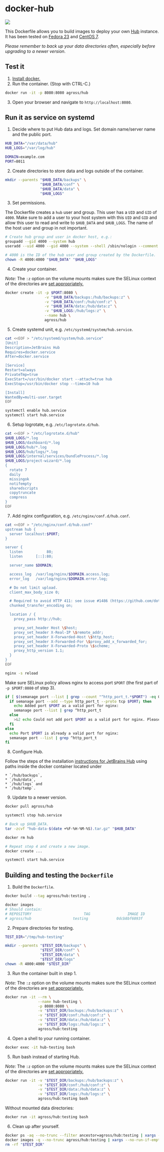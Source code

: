 # docker-hub

[![](https://imagelayers.io/badge/agross/hub:latest.svg)](https://imagelayers.io/?images=agross/hub:latest 'Get your own badge on imagelayers.io')

This Dockerfile allows you to build images to deploy your own [Hub](http://www.jetbrains.com/hub/) instance. It has been tested on [Fedora 23](https://getfedora.org/) and [CentOS 7](https://www.centos.org/).

*Please remember to back up your data directories often, especially before upgrading to a newer version.*

## Test it

1. [Install docker.](http://docs.docker.io/en/latest/installation/)
2. Run the container. (Stop with CTRL-C.)

  ```sh
  docker run -it -p 8080:8080 agross/hub
  ```

3. Open your browser and navigate to `http://localhost:8080`.

## Run it as service on systemd

1. Decide where to put Hub data and logs. Set domain name/server name and the public port.

  ```sh
  HUB_DATA="/var/data/hub"
  HUB_LOGS="/var/log/hub"

  DOMAIN=example.com
  PORT=8011
  ```

2. Create directories to store data and logs outside of the container.

  ```sh
  mkdir --parents "$HUB_DATA/backups" \
                  "$HUB_DATA/conf" \
                  "$HUB_DATA/data" \
                  "$HUB_LOGS"
  ```

3. Set permissions.

  The Dockerfile creates a `hub` user and group. This user has a `UID` and `GID` of `4000`. Make sure to add a user to your host system with this `UID` and `GID` and allow this user to read and write to `$HUB_DATA` and `$HUB_LOGS`. The name of the host user and group in not important.

  ```sh
  # Create hub group and user in docker host, e.g.:
  groupadd --gid 4000 --system hub
  useradd --uid 4000 --gid 4000 --system --shell /sbin/nologin --comment "JetBrains Hub" hub

  # 4000 is the ID of the hub user and group created by the Dockerfile.
  chown -R 4000:4000 "$HUB_DATA" "$HUB_LOGS"
  ```

4. Create your container.

  *Note:* The `:z` option on the volume mounts makes sure the SELinux context of the directories are [set appropriately.](http://www.projectatomic.io/blog/2015/06/using-volumes-with-docker-can-cause-problems-with-selinux/)

  ```sh
  docker create -it -p $PORT:8080 \
                    -v "$HUB_DATA/backups:/hub/backups:z" \
                    -v "$HUB_DATA/conf:/hub/conf:z" \
                    -v "$HUB_DATA/data:/hub/data:z" \
                    -v "$HUB_LOGS:/hub/logs:z" \
                    --name hub \
                    agross/hub
  ```

5. Create systemd unit, e.g. `/etc/systemd/system/hub.service`.

  ```sh
  cat <<EOF > "/etc/systemd/system/hub.service"
  [Unit]
  Description=JetBrains Hub
  Requires=docker.service
  After=docker.service

  [Service]
  Restart=always
  PrivateTmp=true
  ExecStart=/usr/bin/docker start --attach=true hub
  ExecStop=/usr/bin/docker stop --time=10 hub

  [Install]
  WantedBy=multi-user.target
  EOF

  systemctl enable hub.service
  systemctl start hub.service
  ```

6. Setup logrotate, e.g. `/etc/logrotate.d/hub`.

  ```sh
  cat <<EOF > "/etc/logrotate.d/hub"
  $HUB_LOGS/*.log
  $HUB_LOGS/dashboard/*.log
  $HUB_LOGS/hub/*.log
  $HUB_LOGS/hub/logs/*.log
  $HUB_LOGS/internal/services/bundleProcess/*.log
  $HUB_LOGS/project-wizard/*.log
  {
    rotate 7
    daily
    missingok
    notifempty
    sharedscripts
    copytruncate
    compress
  }
  EOF
  ```
7. Add nginx configuration, e.g. `/etc/nginx/conf.d/hub.conf`.

  ```sh
  cat <<EOF > "/etc/nginx/conf.d/hub.conf"
  upstream hub {
    server localhost:$PORT;
  }

  server {
    listen           80;
    listen      [::]:80;

    server_name $DOMAIN;

    access_log  /var/log/nginx/$DOMAIN.access.log;
    error_log   /var/log/nginx/$DOMAIN.error.log;

    # Do not limit upload.
    client_max_body_size 0;

    # Required to avoid HTTP 411: see issue #1486 (https://github.com/dotcloud/docker/issues/1486)
    chunked_transfer_encoding on;

    location / {
      proxy_pass http://hub;

      proxy_set_header Host \$host;
      proxy_set_header X-Real-IP \$remote_addr;
      proxy_set_header X-Forwarded-Host \$http_host;
      proxy_set_header X-Forwarded-For \$proxy_add_x_forwarded_for;
      proxy_set_header X-Forwarded-Proto \$scheme;
      proxy_http_version 1.1;
    }
  }
  EOF

  nginx -s reload
  ```

  Make sure SELinux policy allows nginx to access port `$PORT` (the first part of `-p $PORT:8080` of step 3).

  ```sh
  if [ $(semanage port --list | grep --count "^http_port_t.*$PORT") -eq 0 ]; then
    if semanage port --add --type http_port_t --proto tcp $PORT; then
      echo Added port $PORT as a valid port for nginx:
      semanage port --list | grep ^http_port_t
    else
      >&2 echo Could not add port $PORT as a valid port for nginx. Please add it yourself. More information: http://axilleas.me/en/blog/2013/selinux-policy-for-nginx-and-gitlab-unix-socket-in-fedora-19/
    fi
  else
    echo Port $PORT is already a valid port for nginx:
    semanage port --list | grep ^http_port_t
  fi
  ```

8. Configure Hub.

  Follow the steps of the installation [instructions for JetBrains Hub](https://confluence.jetbrains.com/display/YTD65/Installing+Hub+with+ZIP+Distribution) using paths inside the docker container located under

    * `/hub/backups`,
    * `/hub/data`,
    * `/hub/logs` and
    * `/hub/temp`.

9. Update to a newer version.

  ```sh
  docker pull agross/hub

  systemctl stop hub.service

  # Back up $HUB_DATA.
  tar -zcvf "hub-data-$(date +%F-%H-%M-%S).tar.gz" "$HUB_DATA"

  docker rm hub

  # Repeat step 4 and create a new image.
  docker create ...

  systemctl start hub.service
  ```

## Building and testing the `Dockerfile`

1. Build the `Dockerfile`.

  ```sh
  docker build --tag agross/hub:testing .

  docker images
  # Should contain:
  # REPOSITORY                        TAG                 IMAGE ID            CREATED             VIRTUAL SIZE
  # agross/hub                   testing             0dcb8bf6093f        49 seconds ago      405.4 MB

  ```

2. Prepare directories for testing.

  ```sh
  TEST_DIR="/tmp/hub-testing"

  mkdir --parents "$TEST_DIR/backups" \
                  "$TEST_DIR/conf" \
                  "$TEST_DIR/data" \
                  "$TEST_DIR/logs"
  chown -R 4000:4000 "$TEST_DIR"
  ```

3. Run the container built in step 1.

  *Note:* The `:z` option on the volume mounts makes sure the SELinux context of the directories are [set appropriately.](http://www.projectatomic.io/blog/2015/06/using-volumes-with-docker-can-cause-problems-with-selinux/)

  ```sh
  docker run -it --rm \
                 --name hub-testing \
                 -p 8080:8080 \
                 -v "$TEST_DIR/backups:/hub/backups:z" \
                 -v "$TEST_DIR/conf:/hub/conf:z" \
                 -v "$TEST_DIR/data:/hub/data:z" \
                 -v "$TEST_DIR/logs:/hub/logs:z" \
                 agross/hub:testing
  ```

4. Open a shell to your running container.

  ```sh
  docker exec -it hub-testing bash
  ```

5. Run bash instead of starting Hub.

  *Note:* The `:z` option on the volume mounts makes sure the SELinux context of the directories are [set appropriately.](http://www.projectatomic.io/blog/2015/06/using-volumes-with-docker-can-cause-problems-with-selinux/)

  ```sh
  docker run -it -v "$TEST_DIR/backups:/hub/backups:z" \
                 -v "$TEST_DIR/conf:/hub/conf:z" \
                 -v "$TEST_DIR/data:/hub/data:z" \
                 -v "$TEST_DIR/logs:/hub/logs:z" \
                 agross/hub:testing bash
  ```

  Without mounted data directories:

  ```sh
  docker run -it agross/hub:testing bash
  ```

6. Clean up after yourself.

  ```sh
  docker ps -aq --no-trunc --filter ancestor=agross/hub:testing | xargs --no-run-if-empty docker rm
  docker images -q --no-trunc agross/hub:testing | xargs --no-run-if-empty docker rmi
  rm -rf "$TEST_DIR"
  ```
